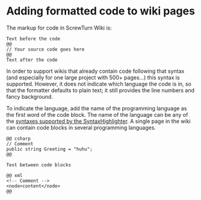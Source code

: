 # Adding formatted code to wiki pages #

The markup for code in ScrewTurn Wiki is:
```
Text before the code
@@
// Your source code goes here
@@
Text after the code
```

In order to support wikis that already contain code following that syntax (and especially for one large project with 500+ pages…) this syntax is supported. However, it does not indicate which language the code is in, so that the formatter defaults to plain text; it still provides the line numbers and fancy background.

To indicate the language, add the name of the programming language as the first word of the code block. The name of the language can be any of the [syntaxes supported by the SyntaxHighlighter](http://alexgorbatchev.com/wiki/SyntaxHighlighter:Brushes). A single page in the wiki can contain code blocks in several programming languages.

```
@@ csharp
// Comment
public string Greeting = "huhu";
@@

Text between code blocks

@@ xml
<!-- Comment -->
<node>content</node>
@@
```